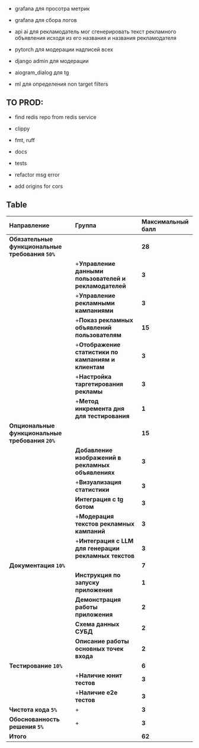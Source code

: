 
- grafana для просотра метрик 
- grafana для сбора логов
- api ai для рекламодатель мог сгенерировать текст рекламного объявления
исходя из его названия и названия рекламодателя 

- pytorch для модерации надписей всех
- django admin для модерации
- aiogram_dialog для tg

- ml для определения non target filters

## TO PROD:
- find redis repo from redis service

- clippy 
- fmt, ruff
- docs
- tests

- refactor msg error
- add origins for cors

## Table
| Направление                                      | Группа                                                | Максимальный балл |
|:-------------------------------------------------|:------------------------------------------------------|:------------------|
| **Обязательные функциональные требования `50%`** |                                                       | **28**            |
|                                                  | +**Управление данными пользователей и рекламодателей** | **3**             |
|                                                  | +**Управление рекламными кампаниями**                  | **3**             |
|                                                  | +**Показ рекламных объявлений пользователям**          | **15**            |
|                                                  | +**Отображение статистики по кампаниям и клиентам**    | **3**             |
|                                                  | +**Настройка таргетирования рекламы**                  | **3**             |
|                                                  | +**Метод инкремента дня для тестирования**             | **1**             |
| **Опциональные функциональные требования `20%`** |                                                       | **15**            |
|                                                  | **Добавление изображений в рекламных объявлениях**    | **3**             |
|                                                  | +**Визуализация статистики**                           | **3**             |
|                                                  | **Интеграция с tg ботом**                             | **3**             |
|                                                  | +**Модерация текстов рекламных кампаний**              | **3**             |
|                                                  | +**Интеграция с LLM для генерации рекламных текстов**  | **3**             |
| **Документация `10%`**                           |                                                       | **7**             |
|                                                  | **Инструкция по запуску приложения**                  | **1**             |
|                                                  | **Демонстрация работы приложения**                    | **2**             |
|                                                  | **Схема данных СУБД**                                 | **2**             |
|                                                  | **Описание работы основных точек входа**              | **2**             |
| **Тестирование `10%`**                           |                                                       | **6**             |
|                                                  | +**Наличие юнит тестов**                               | **3**             |
|                                                  | +**Наличие e2e тестов**                                | **3**             |
| **Чистота кода `5%`**                            | +                                                      | **3**             |
| **Обоснованность решения `5%`**                  | +                                                      | **3**             |
| **Итого**                                        |                                                       | **62**            |
